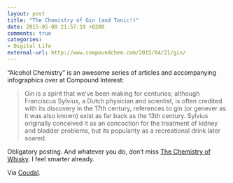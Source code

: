 ```yaml
---
layout: post
title: "The Chemistry of Gin (and Tonic!)"
date: 2015-05-08 21:57:19 +0200
comments: true
categories: 
- Digital Life
external-url: http://www.compoundchem.com/2015/04/21/gin/
---
```


“Alcohol Chemistry” is an awesome series of articles and accompanying infographics over at Compound Interest:

> Gin is a spirit that we’ve been making for centuries; although Franciscus Sylvius, a Dutch physician and scientist, is often credited with its discovery in the 17th century, references to gin (or genever as it was also known) exist as far back as the 13th century. Sylvius originally conceived it as an concoction for the treatment of kidney and bladder problems, but its popularity as a recreational drink later soared.

Obligatory posting. And whatever you do, don’t miss [The Chemistry of Whisky](http://www.compoundchem.com/2015/03/31/whisky/). I feel smarter already.

Via [Coudal](http://coudal.com/archives/2015/05/chemistry_of_gi.php).